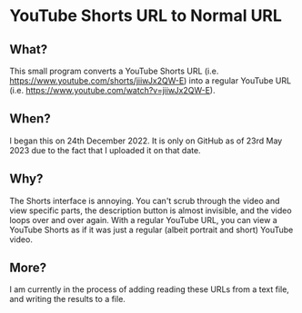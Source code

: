 # YouTube Shorts URL to Normal URL

## What?
This small program converts a YouTube Shorts URL (i.e. https://www.youtube.com/shorts/jiiwJx2QW-E) into a regular YouTube URL (i.e. https://www.youtube.com/watch?v=jiiwJx2QW-E).

## When?
I began this on 24th December 2022. It is only on GitHub as of 23rd May 2023 due to the fact that I uploaded it on that date.

## Why?
The Shorts interface is annoying. You can't scrub through the video and view specific parts, the description button is almost invisible, and the video loops over and over again. With a regular YouTube URL, you can view a YouTube Shorts as if it was just a regular (albeit portrait and short) YouTube video.

## More?
I am currently in the process of adding reading these URLs from a text file, and writing the results to a file.
